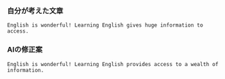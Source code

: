### 自分が考えた文章

```
English is wonderful! Learning English gives huge information to access.
```

### AIの修正案

```
English is wonderful! Learning English provides access to a wealth of information.
```

